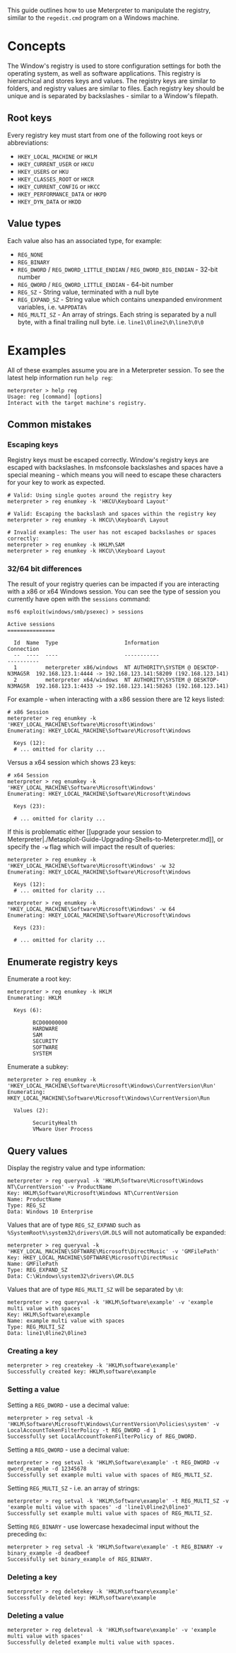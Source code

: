 This guide outlines how to use Meterpreter to manipulate the registry, similar to the `regedit.cmd` program on a Windows machine.

# Concepts

The Window's registry is used to store configuration settings for both the operating system, as well as software applications. This registry is hierarchical and stores keys and values. The registry keys are similar to folders, and registry values are similar to files. Each registry key should be unique and is separated by backslashes - similar to a Window's filepath.

## Root keys

Every registry key must start from one of the following root keys or abbreviations:

- `HKEY_LOCAL_MACHINE` or `HKLM`
- `HKEY_CURRENT_USER` or `HKCU`
- `HKEY_USERS` or `HKU`
- `HKEY_CLASSES_ROOT` or `HKCR`
- `HKEY_CURRENT_CONFIG` or `HKCC`
- `HKEY_PERFORMANCE_DATA` or `HKPD`
- `HKEY_DYN_DATA` or `HKDD`

## Value types

Each value also has an associated type, for example:

- `REG_NONE`
- `REG_BINARY`
- `REG_DWORD` / `REG_DWORD_LITTLE_ENDIAN` / `REG_DWORD_BIG_ENDIAN` - 32-bit number
- `REG_QWORD` / `REG_QWORD_LITTLE_ENDIAN` - 64-bit number
- `REG_SZ` - String value, terminated with a null byte
- `REG_EXPAND_SZ` - String value which contains unexpanded environment variables, i.e. `%APPDATA%`
- `REG_MULTI_SZ` - An array of strings. Each string is separated by a null byte, with a final trailing null byte. i.e. `line1\0line2\0\line3\0\0`

# Examples

All of these examples assume you are in a Meterpreter session. To see the latest help information run `help reg`:

```
meterpreter > help reg
Usage: reg [command] [options]
Interact with the target machine's registry.
```

## Common mistakes

### Escaping keys

Registry keys must be escaped correctly. Window's registry keys are escaped with backslashes. In msfconsole backslashes and spaces have a special meaning - which means you will need to escape these characters for your key to work as expected.

```
# Valid: Using single quotes around the registry key
meterpreter > reg enumkey -k 'HKCU\Keyboard Layout'

# Valid: Escaping the backslash and spaces within the registry key
meterpreter > reg enumkey -k HKCU\\Keyboard\ Layout

# Invalid examples: The user has not escaped backslashes or spaces correctly:
meterpreter > reg enumkey -k HKLM\SAM
meterpreter > reg enumkey -k HKCU\\Keyboard Layout
```

### 32/64 bit differences

The result of your registry queries can be impacted if you are interacting with a x86 or x64 Windows session.
You can see the type of session you currently have open with the `sessions` command:

```
msf6 exploit(windows/smb/psexec) > sessions

Active sessions
===============

  Id  Name  Type                     Information                            Connection
  --  ----  ----                     -----------                            ----------
  1         meterpreter x86/windows  NT AUTHORITY\SYSTEM @ DESKTOP-N3MAG5R  192.168.123.1:4444 -> 192.168.123.141:58209 (192.168.123.141)
  2         meterpreter x64/windows  NT AUTHORITY\SYSTEM @ DESKTOP-N3MAG5R  192.168.123.1:4433 -> 192.168.123.141:58263 (192.168.123.141)
```

For example - when interacting with a x86 session there are 12 keys listed:

```
# x86 Session
meterpreter > reg enumkey -k 'HKEY_LOCAL_MACHINE\Software\Microsoft\Windows'
Enumerating: HKEY_LOCAL_MACHINE\Software\Microsoft\Windows

  Keys (12):
  # ... omitted for clarity ...
```

Versus a x64 session which shows 23 keys:

```
# x64 Session
meterpreter > reg enumkey -k 'HKEY_LOCAL_MACHINE\Software\Microsoft\Windows'
Enumerating: HKEY_LOCAL_MACHINE\Software\Microsoft\Windows

  Keys (23):

  # ... omitted for clarity ...
```

If this is problematic either [[upgrade your session to Meterpreter|./Metasploit-Guide-Upgrading-Shells-to-Meterpreter.md]], or specify the `-w` flag which will impact the result of queries:

```
meterpreter > reg enumkey -k 'HKEY_LOCAL_MACHINE\Software\Microsoft\Windows' -w 32
Enumerating: HKEY_LOCAL_MACHINE\Software\Microsoft\Windows

  Keys (12):
  # ... omitted for clarity ...
```

```
meterpreter > reg enumkey -k 'HKEY_LOCAL_MACHINE\Software\Microsoft\Windows' -w 64
Enumerating: HKEY_LOCAL_MACHINE\Software\Microsoft\Windows

  Keys (23):

  # ... omitted for clarity ...
```

## Enumerate registry keys

Enumerate a root key:

```
meterpreter > reg enumkey -k HKLM
Enumerating: HKLM

  Keys (6):

        BCD00000000
        HARDWARE
        SAM
        SECURITY
        SOFTWARE
        SYSTEM
```

Enumerate a subkey:

```
meterpreter > reg enumkey -k 'HKEY_LOCAL_MACHINE\Software\Microsoft\Windows\CurrentVersion\Run'
Enumerating: HKEY_LOCAL_MACHINE\Software\Microsoft\Windows\CurrentVersion\Run

  Values (2):

        SecurityHealth
        VMware User Process
```

## Query values

Display the registry value and type information:

```
meterpreter > reg queryval -k 'HKLM\Software\Microsoft\Windows NT\CurrentVersion' -v ProductName
Key: HKLM\Software\Microsoft\Windows NT\CurrentVersion
Name: ProductName
Type: REG_SZ
Data: Windows 10 Enterprise
```

Values that are of type `REG_SZ_EXPAND` such as ` %SystemRoot%\system32\drivers\GM.DLS` will not automatically be expanded:

```
meterpreter > reg queryval -k 'HKEY_LOCAL_MACHINE\SOFTWARE\Microsoft\DirectMusic' -v 'GMFilePath'
Key: HKEY_LOCAL_MACHINE\SOFTWARE\Microsoft\DirectMusic
Name: GMFilePath
Type: REG_EXPAND_SZ
Data: C:\Windows\system32\drivers\GM.DLS
```

Values that are of type `REG_MULTI_SZ` will be separated by `\0`:

```
meterpreter > reg queryval -k 'HKLM\Software\example' -v 'example multi value with spaces'
Key: HKLM\Software\example
Name: example multi value with spaces
Type: REG_MULTI_SZ
Data: line1\0line2\0line3
```

### Creating a key

```
meterpreter > reg createkey -k 'HKLM\software\example'
Successfully created key: HKLM\software\example
```

### Setting a value

Setting a `REG_DWORD` - use a decimal value:

```
meterpreter > reg setval -k 'HKLM\Software\Microsoft\Windows\CurrentVersion\Policies\system' -v LocalAccountTokenFilterPolicy -t REG_DWORD -d 1
Successfully set LocalAccountTokenFilterPolicy of REG_DWORD.
```

Setting a `REG_QWORD` - use a decimal value:

```
meterpreter > reg setval -k 'HKLM\Software\example' -t REG_DWORD -v qword_example -d 12345678
Successfully set example multi value with spaces of REG_MULTI_SZ.
```

Setting `REG_MULTI_SZ` - i.e. an array of strings:

```
meterpreter > reg setval -k 'HKLM\Software\example' -t REG_MULTI_SZ -v 'example multi value with spaces' -d 'line1\0line2\0line3'
Successfully set example multi value with spaces of REG_MULTI_SZ.
```

Setting `REG_BINARY` - use lowercase hexadecimal input without the preceding `0x`:

```
meterpreter > reg setval -k 'HKLM\Software\example' -t REG_BINARY -v binary_example -d deadbeef
Successfully set binary_example of REG_BINARY.
```

### Deleting a key

```
meterpreter > reg deletekey -k 'HKLM\software\example'
Successfully deleted key: HKLM\software\example
```

### Deleting a value

```
meterpreter > reg deleteval -k 'HKLM\software\example' -v 'example multi value with spaces'
Successfully deleted example multi value with spaces.
```
